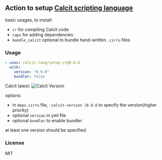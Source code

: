 ## Action to setup [Calcit scripting language](https://calcit-lang.org/)

basic usages, to install:

- `cr` for compiling Calcit code
- `caps` for adding dependencies
- `bundle_calcit` optional to bundle hand-written `.cirru` files

### Usage

```yml
- uses: calcit-lang/setup-cr@0.0.8
  with:
    version: "0.9.6"
    bundler: false
```

Calcit latest: ![Calcit Version](https://img.shields.io/github/v/release/calcit-lang/calcit)

options:

- in `deps.cirru` file, `:calcit-version |0.9.6` to specify the version(higher priority)
- optional `version` in yml file
- optional `bundler` to enable bundler

at least one version should be specified.

### License

MIT
